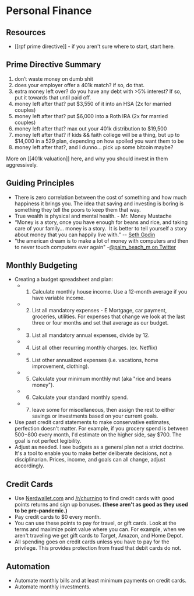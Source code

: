 # Personal Finance

## Resources
* [[rpf prime directive]] - if you aren't sure where to start, start here.

## Prime Directive Summary

1. don’t waste money on dumb shit
2. does your employer offer a 401k match? if so, do that.
3. extra money left over? do you have any debt with >5% interest? If so, put it towards that until paid off.
4. money left after that? put $3,550 of it into an HSA (2x for married couples)
5. money left after that? put $6,000 into a Roth IRA (2x for married couples)
6. money left after that? max out your 401k distribution to $19,500
7. money left after that? if kids && faith college will be a thing, but up to $14,000 in a 529 plan, depending on how spoiled you want them to be
8. money left after that?, and I dunno… pick up some bitcoin maybe?

More on [[401k valuation]] here, and why you should invest in them aggressively. 

## Guiding Principles

- There is zero correlation between the cost of something and how much happiness it brings you. The idea that saving and investing is boring is something they tell the poors to keep them that way.
- True wealth is physical and mental health. - Mr. Money Mustache
- “Money is a story, once you have enough for beans and rice, and taking care of your family… money is a story.  It is better to tell yourself a story about money that you can happily live with.” -- [Seth Godin](http://fourhourworkweek.com/2016/02/10/seth-godin/)
- "the american dream is to make a lot of money with computers and then to never touch computers ever again"  -[@palm_beach_m on Twitter](https://twitter.com/palm_beach_m/status/1273733927748976640)

## Monthly Budgeting

- Creating a budget spreadsheet and plan:
    - 1. Calculate monthly house income. Use a 12-month average if you have variable income.
    - 2. List all mandatory expenses -  E Mortgage, car payment, groceries, utilities. For expenses that change we look at the last three or four months and set that average as our budget. 
    - 3. List all mandatory annual expenses, divide by 12. 
    - 4. List all other recurring monthly charges. (ex. Netflix)
    - 5. List other annualized expenses (i.e. vacations, home improvement, clothing). 
    - 5. Calculate your minimum monthly nut (aka "rice and beans money"). 
    - 6. Calculate your standard monthly spend. 
    - 7. leave some for miscellaneous, then assign the rest to either savings or investments based on your current goals.
- Use past credit card statements to make conservative estimates, perfection doesn't matter. For example, if you grocery spend is between $500-$800 every month, I'd estimate on the higher side, say $700. The goal is not perfect legibility. 
- Adjust as needed. I see budgets as a general plan not a strict doctrine. It's a tool to enable you to make better deliberate decisions, not a disciplinarian. Prices, income, and goals can all change, adjust accordingly. 

## Credit Cards

- Use [Nerdwallet.com](https://www.nerdwallet.com/) and [/r/churning](https://www.reddit.com/r/churning) to find credit cards with good points returns and sign up bonuses. __(these aren't as good as they used to be pre-pandemic.)__
- Pay credit cards to $0 every month.
- You can use these points to pay for travel, or gift cards. Look at the terms and maximize point value where you can.  For example, when we aren't traveling we get gift cards to Target, Amazon, and Home Depot.
- All spending goes on credit cards unless you have to pay for the privilege. This provides protection from fraud that debit cards do not. 

## Automation
- Automate monthly bills and at least minimum payments on credit cards. 
- Automate monthly investments.
